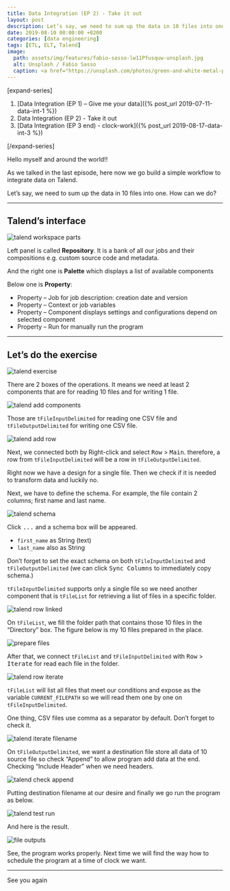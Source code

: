 ```yaml
---
title: Data Integration (EP 2) - Take it out
layout: post
description: Let’s say, we need to sum up the data in 10 files into one. How can we do?
date: 2019-08-10 00:00:00 +0200
categories: [data engineering]
tags: [ETL, ELT, Talend]
image: 
  path: assets/img/features/fabio-sasso-lw11Pfusquw-unsplash.jpg
  alt: Unsplash / Fabio Sasso
  caption: <a href="https://unsplash.com/photos/green-and-white-metal-pipe-lw11Pfusquw">Unsplash / Fabio Sasso</a>
---
```

[expand-series]

  1. [Data Integration (EP 1) – Give me your data]({% post_url 2019-07-11-data-int-1 %})
  1. Data Integration (EP 2) - Take it out
  1. [Data Integration (EP 3 end) - clock-work]({% post_url 2019-08-17-data-int-3 %})

[/expand-series]

Hello myself and around the world!!

As we talked in the last episode, here now we go build a simple workflow to integrate data on Talend.

Let’s say, we need to sum up the data in 10 files into one. How can we do?

---

## Talend’s interface

![talend workspace parts](https://bluebirzdotnet.s3.ap-southeast-1.amazonaws.com/data_integration_eps/Screen-Shot-2562-07-24-at-23.19.44_update01.png)

Left panel is called **Repository**. It is a bank of all our jobs and their compositions e.g. custom source code and metadata.

And the right one is **Palette** which displays a list of available components

Below one is **Property**:

- Property – Job for job description: creation date and version
- Property – Context or job variables
- Property – Component displays settings and configurations depend on selected component
- Property – Run for manually run the program

---

## Let’s do the exercise

![talend exercise](https://bluebirzdotnet.s3.ap-southeast-1.amazonaws.com/data_integration_eps/bbznet-talend01.png)

There are 2 boxes of the operations. It means we need at least 2 components that are for reading 10 files and for writing 1 file.

![talend add components](https://bluebirzdotnet.s3.ap-southeast-1.amazonaws.com/data_integration_eps/Screen-Shot-2562-07-29-at-18.15.13.png)

Those are `tFileInputDelimited` for reading one CSV file and `tFileOutputDelimited` for writing one CSV file.

![talend add row](https://bluebirzdotnet.s3.ap-southeast-1.amazonaws.com/data_integration_eps/Screen-Shot-2562-07-29-at-18.18.44.png)

Next, we connected both by Right-click and select <kbd>Row</kbd> > <kbd>Main</kbd>. therefore, a row from `tFileInputDelimited` will be a row in `tFileOutputDelimited`.

Right now we have a design for a single file. Then we check if it is needed to transform data and luckily no.

Next, we have to define the schema. For example, the file contain 2 columns; first name and last name.

![talend schema](https://bluebirzdotnet.s3.ap-southeast-1.amazonaws.com/data_integration_eps/Screen-Shot-2562-07-29-at-18.29.13.png)

Click <kbd>...</kbd> and a schema box will be appeared.

- `first_name` as String (text)
- `last_name` also as String

Don’t forget to set the exact schema on both `tFileInputDelimited` and `tFileOutputDelimited` (we can click <kbd>Sync Columns</kbd> to immediately copy schema.)

`tFileInputDelimited` supports only a single file so we need another component that is `tFileList` for retrieving a list of files in a specific folder.

![talend row linked](https://bluebirzdotnet.s3.ap-southeast-1.amazonaws.com/data_integration_eps/Screen-Shot-2562-08-04-at-21.17.10.png)

On `tFileList`, we fill the folder path that contains those 10 files in the “Directory” box. The figure below is my 10 files prepared in the place.

![prepare files](https://bluebirzdotnet.s3.ap-southeast-1.amazonaws.com/data_integration_eps/Screen-Shot-2562-08-08-at-20.10.00.png)

After that, we connect `tFileList` and `tFileInputDelimited` with <kbd>Row</kbd> > <kbd>Iterate</kbd> for read each file in the folder.

![talend row iterate](https://bluebirzdotnet.s3.ap-southeast-1.amazonaws.com/data_integration_eps/Screen-Shot-2562-08-08-at-20.11.21.png)

`tFileList` will list all files that meet our conditions and expose as the variable `CURRENT_FILEPATH` so we will read them one by one on `tFileInputDelimited`.

One thing, CSV files use comma as a separator by default. Don’t forget to check it.

![talend iterate filename](https://bluebirzdotnet.s3.ap-southeast-1.amazonaws.com/data_integration_eps/Screen-Shot-2562-08-08-at-20.25.42.png)

On `tFileOutputDelimited`, we want a destination file store all data of 10 source file so check “Append” to allow program add data at the end. Checking “Include Header” when we need headers.

![talend check append](https://bluebirzdotnet.s3.ap-southeast-1.amazonaws.com/data_integration_eps/Screen-Shot-2562-08-09-at-00.35.38.png)

Putting destination filename at our desire and finally we go run the program as below.

![talend test run](https://bluebirzdotnet.s3.ap-southeast-1.amazonaws.com/data_integration_eps/Screen-Shot-2562-08-09-at-00.37.28.png)

And here is the result.

![file outputs](https://bluebirzdotnet.s3.ap-southeast-1.amazonaws.com/data_integration_eps/Screen-Shot-2562-08-09-at-00.39.40.png)

See, the program works properly. Next time we will find the way how to schedule the program at a time of clock we want.

---

See you again
